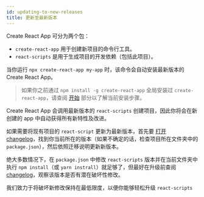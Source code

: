 ```yaml
---
id: updating-to-new-releases
title: 更新至最新版本
---
```


Create React App 可分为两个包：

- `create-react-app` 用于创建新项目的命令行工具。
- `react-scripts` 是用于生成项目的开发依赖（包括此项目）。

当你运行 `npx create-react-app my-app` 时，该命令会自动安装最新版本的 Create React App。
> 如果你之前通过 `npm install -g create-react-app` 全局安装过 `create-react-app`，请查阅 [开始](getting-started.md) 部分以了解当前安装步骤。

Create React App 会调用最新版本的 `react-scripts` 创建项目，因此你将会在新创建的 app 中自动获得所有新特性及改进。

如果需要将现有项目的 `react-script` 更新为最新版本，首先要 [打开 changelog](https://github.com/facebook/create-react-app/blob/master/CHANGELOG.md)，找到你当前所在的版本（如果不确定的话，检查项目所在文件夹中的 `package.json`），然后依照迁移说明更新新版本。

绝大多数情况下，在 `package.json` 中修改 `react-scripts` 版本并在当前文件夹中执行 `npm install`（或 `yarn instrall`）就足够了，但最好在升级前查阅 [changelog](https://github.com/facebook/create-react-app/blob/master/CHANGELOG.md)，观察该版本是否有潜在破坏性修改。

我们致力于将破坏新修改保持在最低限度，以便你能够轻松升级 `react-scripts`
